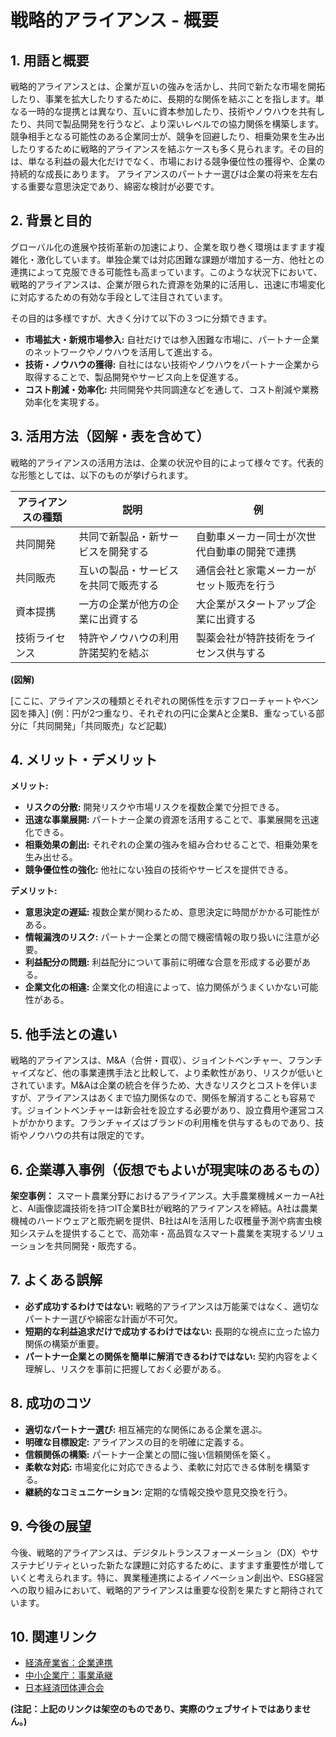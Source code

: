 # 戦略的アライアンス - 概要

## 1. 用語と概要

戦略的アライアンスとは、企業が互いの強みを活かし、共同で新たな市場を開拓したり、事業を拡大したりするために、長期的な関係を結ぶことを指します。単なる一時的な提携とは異なり、互いに資本参加したり、技術やノウハウを共有したり、共同で製品開発を行うなど、より深いレベルでの協力関係を構築します。競争相手となる可能性のある企業同士が、競争を回避したり、相乗効果を生み出したりするために戦略的アライアンスを結ぶケースも多く見られます。その目的は、単なる利益の最大化だけでなく、市場における競争優位性の獲得や、企業の持続的な成長にあります。  アライアンスのパートナー選びは企業の将来を左右する重要な意思決定であり、綿密な検討が必要です。


## 2. 背景と目的

グローバル化の進展や技術革新の加速により、企業を取り巻く環境はますます複雑化・激化しています。単独企業では対応困難な課題が増加する一方、他社との連携によって克服できる可能性も高まっています。このような状況下において、戦略的アライアンスは、企業が限られた資源を効果的に活用し、迅速に市場変化に対応するための有効な手段として注目されています。

その目的は多様ですが、大きく分けて以下の３つに分類できます。

* **市場拡大・新規市場参入:**  自社だけでは参入困難な市場に、パートナー企業のネットワークやノウハウを活用して進出する。
* **技術・ノウハウの獲得:**  自社にはない技術やノウハウをパートナー企業から取得することで、製品開発やサービス向上を促進する。
* **コスト削減・効率化:**  共同開発や共同調達などを通して、コスト削減や業務効率化を実現する。


## 3. 活用方法（図解・表を含めて）

戦略的アライアンスの活用方法は、企業の状況や目的によって様々です。代表的な形態としては、以下のものが挙げられます。

| アライアンスの種類 | 説明 | 例 |
|---|---|---|
| 共同開発 | 共同で新製品・新サービスを開発する | 自動車メーカー同士が次世代自動車の開発で連携 |
| 共同販売 | 互いの製品・サービスを共同で販売する | 通信会社と家電メーカーがセット販売を行う |
| 資本提携 | 一方の企業が他方の企業に出資する | 大企業がスタートアップ企業に出資する |
| 技術ライセンス | 特許やノウハウの利用許諾契約を結ぶ | 製薬会社が特許技術をライセンス供与する |


**(図解)**

[ここに、アライアンスの種類とそれぞれの関係性を示すフローチャートやベン図を挿入]  (例：円が2つ重なり、それぞれの円に企業Aと企業B、重なっている部分に「共同開発」「共同販売」など記載)


## 4. メリット・デメリット

**メリット:**

* **リスクの分散:**  開発リスクや市場リスクを複数企業で分担できる。
* **迅速な事業展開:**  パートナー企業の資源を活用することで、事業展開を迅速化できる。
* **相乗効果の創出:**  それぞれの企業の強みを組み合わせることで、相乗効果を生み出せる。
* **競争優位性の強化:**  他社にない独自の技術やサービスを提供できる。


**デメリット:**

* **意思決定の遅延:**  複数企業が関わるため、意思決定に時間がかかる可能性がある。
* **情報漏洩のリスク:**  パートナー企業との間で機密情報の取り扱いに注意が必要。
* **利益配分の問題:**  利益配分について事前に明確な合意を形成する必要がある。
* **企業文化の相違:**  企業文化の相違によって、協力関係がうまくいかない可能性がある。


## 5. 他手法との違い

戦略的アライアンスは、M&A（合併・買収）、ジョイントベンチャー、フランチャイズなど、他の事業連携手法と比較して、より柔軟性があり、リスクが低いとされています。M&Aは企業の統合を伴うため、大きなリスクとコストを伴いますが、アライアンスはあくまで協力関係なので、関係を解消することも容易です。ジョイントベンチャーは新会社を設立する必要があり、設立費用や運営コストがかかります。フランチャイズはブランドの利用権を供与するものであり、技術やノウハウの共有は限定的です。


## 6. 企業導入事例（仮想でもよいが現実味のあるもの）

**架空事例：**  スマート農業分野におけるアライアンス。大手農業機械メーカーA社と、AI画像認識技術を持つIT企業B社が戦略的アライアンスを締結。A社は農業機械のハードウェアと販売網を提供、B社はAIを活用した収穫量予測や病害虫検知システムを提供することで、高効率・高品質なスマート農業を実現するソリューションを共同開発・販売する。


## 7. よくある誤解

* **必ず成功するわけではない:**  戦略的アライアンスは万能薬ではなく、適切なパートナー選びや綿密な計画が不可欠。
* **短期的な利益追求だけで成功するわけではない:** 長期的な視点に立った協力関係の構築が重要。
* **パートナー企業との関係を簡単に解消できるわけではない:** 契約内容をよく理解し、リスクを事前に把握しておく必要がある。


## 8. 成功のコツ

* **適切なパートナー選び:** 相互補完的な関係にある企業を選ぶ。
* **明確な目標設定:** アライアンスの目的を明確に定義する。
* **信頼関係の構築:** パートナー企業との間に強い信頼関係を築く。
* **柔軟な対応:** 市場変化に対応できるよう、柔軟に対応できる体制を構築する。
* **継続的なコミュニケーション:** 定期的な情報交換や意見交換を行う。


## 9. 今後の展望

今後、戦略的アライアンスは、デジタルトランスフォーメーション（DX）やサステナビリティといった新たな課題に対応するために、ますます重要性が増していくと考えられます。特に、異業種連携によるイノベーション創出や、ESG経営への取り組みにおいて、戦略的アライアンスは重要な役割を果たすと期待されています。


## 10. 関連リンク

* [経済産業省：企業連携](仮のリンク)
* [中小企業庁：事業承継](仮のリンク)
*  [日本経済団体連合会](仮のリンク)


**(注記：上記のリンクは架空のものであり、実際のウェブサイトではありません。)**
